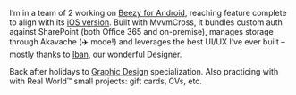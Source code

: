 I’m in a team of 2 working on [Beezy for
Android](https://play.google.com/store/apps/details?id=net.beezy.store&hl=es),
reaching feature complete to align with its [iOS
version](https://itunes.apple.com/us/app/beezy-mobile/id1139620867?mt=8). Built
with MvvmCross, it bundles custom auth against SharePoint (both Office 365 and
on-premise), manages storage through Akavache (✈️ mode!) and leverages the best
UI/UX I’ve ever built –mostly thanks to [Iban](http://www.ibanbeldarrain.com),
our wonderful Designer.

Back after holidays to [Graphic
Design](https://www.coursera.org/specializations/graphic-design) specialization.
Also practicing with with Real World™ small projects: gift cards, CVs, etc.
